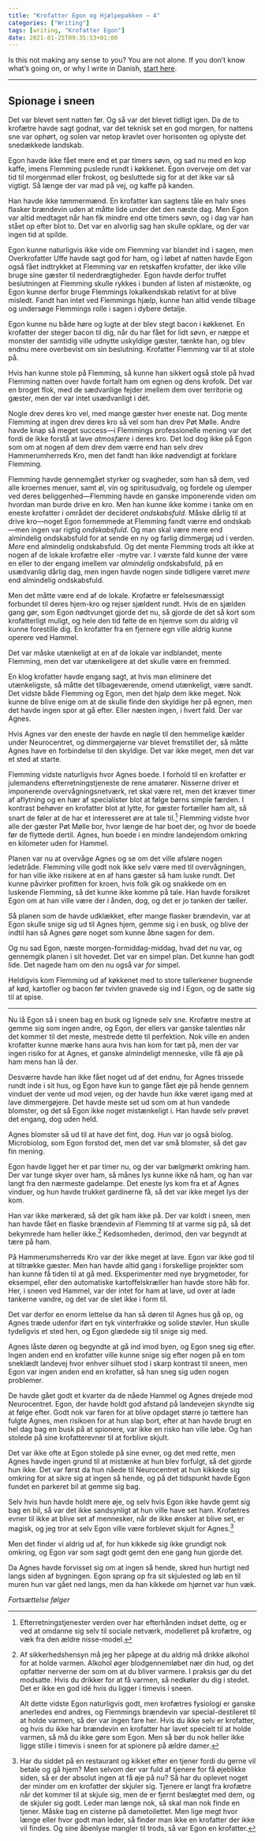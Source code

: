 ```yaml
---
title: "Krofatter Egon og Hjælpepakken — 4"
categories: ["Writing"]
tags: [writing, "Krofatter Egon"]
date: 2021-01-25T09:35:53+01:00
---
```




Is this not making any sense to you? You are not alone. If you don’t know what’s going on, or why I write in Danish, [start here](https://mailund.dk/posts/krofatter-1/).

---- 


## Spionage i sneen

Det var blevet sent natten før. Og så var det blevet tidligt igen. Da de to krofætre havde sagt godnat, var det teknisk set en god morgen, for nattens sne var ophørt, og solen var netop kravlet over horisonten og oplyste det snedækkede landskab.

Egon havde ikke fået mere end et par timers søvn, og sad nu med en kop kaffe, imens Flemming puslede rundt i køkkenet. Egon overveje om det var tid til morgenmad eller frokost, og besluttede sig for at det ikke var så vigtigt. Så længe der var mad på vej, og kaffe på kanden.

Han havde ikke tømmermænd. En krofatter kan sagtens tåle en halv snes flasker brændevin uden at måtte lide under det den næste dag. Men Egon var altid medtaget når han fik mindre end otte timers søvn, og i dag var han stået op efter blot to. Det var en alvorlig sag han skulle opklare, og der var ingen tid at spilde.

Egon kunne naturligvis ikke vide om Flemming var blandet ind i sagen, men Overkrofatter Uffe havde sagt god for ham, og i løbet af natten havde Egon også fået indtrykket at Flemming var en retskaffen krofatter, der ikke ville bruge sine gæster til nederdrægtigheder. Egon havde derfor truffet beslutningen at Flemming skulle rykkes i bunden af listen af mistænkte, og Egon kunne derfor bruge Flemmings lokalkendskab relativt for at blive misledt. Fandt han intet ved Flemmings hjælp, kunne han altid vende tilbage og undersøge Flemmings rolle i sagen i dybere detalje.

Egon kunne nu både høre og lugte at der blev stegt bacon i køkkenet. En krofatter der steger bacon til dig, når du har fået for lidt søvn, er næppe et monster der samtidig ville udnytte uskyldige gæster, tænkte han, og blev endnu mere overbevist om sin beslutning. Krofatter Flemming var til at stole på.

Hvis han kunne stole på Flemming, så kunne han sikkert også stole på hvad Flemming natten over havde fortalt ham om egnen og dens krofolk. Det var en broget flok, med de sædvanlige fejder imellem dem over territorie og gæster, men der var intet usædvanligt i dét.

Nogle drev deres kro vel, med mange gæster hver eneste nat. Dog mente Flemming at ingen drev deres kro så vel som han drev Pøt Mølle. Andre havde knap så meget success—i Flemmings professionelle mening var det fordi de ikke forstå at lave _atmosfære_ i deres kro. Det lod dog ikke på Egon som om at nogen af dem drev dem værre end han selv drev Hammerumherreds Kro, men det fandt han ikke nødvendigt at forklare Flemming.

Flemming havde gennemgået styrker og svagheder, som han så dem, ved alle kroernes menuer, samt øl, vin og spiritusudvalg, og fordele og ulemper ved deres beliggenhed—Flemming havde en ganske imponerende viden om hvordan man burde drive en kro. Men han kunne ikke komme i tanke om en eneste krofatter i området der decideret _ondskabsfuld_. Måske dårlig til at drive kro—noget Egon fornemmede at Flemming fandt værre end ondskab—men ingen var rigtig _ondskabsfuld_. Og man skal være mere end almindelig ondskabsfuld for at sende en ny og farlig dimmergøj ud i verden. _Mere_ end almindelig ondskabsfuld. Og det mente Flemming trods alt ikke at nogen af de lokale krofætre eller -mytre var. I værste fald kunne der være en eller to der engang imellem var _almindelig_ ondskabsfuld, på en usædvanlig dårlig dag, men ingen havde nogen sinde tidligere været _mere_ end almindelig ondskabsfuld.

Men det måtte være end af de lokale. Krofætre er følelsesmæssigt forbundet til deres hjem-kro og rejser sjældent rundt. Hvis de en sjælden gang gør, som Egon nødtvunget gjorde det nu, så gjorde de det så kort som krofatterligt muligt, og hele den tid følte de en hjemve som du aldrig vil kunne forestille dig. En krofatter fra en fjernere egn ville aldrig kunne operere ved Hammel.

Det var måske utænkeligt at en af de lokale var indblandet, mente Flemming, men det var utænkeligere at det skulle være en fremmed.

En klog krofatter havde engang sagt, at hvis man eliminere det utænkeligste, så måtte det tilbageværende, omend utænkeligt, være sandt. Det vidste både Flemming og Egon, men det hjalp dem ikke meget. Nok kunne de blive enige om at de skulle finde den skyldige her på egnen, men det havde ingen spor at gå efter. Eller næsten ingen, i hvert fald. Der var Agnes.

Hvis Agnes var den eneste der havde en nøgle til den hemmelige kælder under Neurocentret, og dimmergøjerne var blevet fremstillet der, så måtte Agnes have en forbindelse til den skyldige. Det var ikke meget, men det var et sted at starte.




Flemming vidste naturligvis hvor Agnes boede. I forhold til en krofatter er julemandens efterretningstjeneste de rene amatører. Nisserne driver et imponerende overvågningsnetværk, ret skal være ret, men det kræver timer af aflytning og en hær af specialister blot at følge børns simple færden. I kontrast behøver en krofatter blot at lytte, for gæster fortæller ham alt, så snart de føler at de har et interesseret øre at tale til.[^1] Flemming vidste hvor alle der gæster Pøt Mølle bor, hvor længe de har boet der, og hvor de boede før de flyttede dertil. Agnes, hun boede i en mindre landejendom omkring en kilometer uden for Hammel.

Planen var nu at overvåge Agnes og se om det ville afsløre nogen ledetråde. Flemming ville godt nok ikke selv være med til overvågningen, for han ville ikke risikere at en af hans gæster så ham luske rundt. Det kunne påvirker profitten for kroen, hvis folk gik og snakkede om en luskende Flemming, så det kunne ikke komme på tale. Han havde forsikret Egon om at han ville være der i ånden, dog, og det er jo tanken der tæller.

Så planen som de havde udklækket, efter mange flasker brændevin, var at Egon skulle snige sig ud til Agnes hjem, gemme sig i en busk, og blive der indtil han så Agnes gøre noget som kunne åbne sagen for dem.

Og nu sad Egon, næste morgen-formiddag-middag, hvad det nu var, og gennemgik planen i sit hovedet. Det var en simpel plan. Det kunne han godt lide. Det nagede ham om den nu også var _for_ simpel.

Heldigvis kom Flemming ud af køkkenet med to store tallerkener bugnende af kød, kartofler og bacon før tvivlen gnavede sig ind i Egon, og de satte sig til at spise.

---- 


Nu lå Egon så i sneen bag en busk og lignede selv sne. Krofætre mestre at gemme sig som ingen andre, og Egon, der ellers var ganske talentløs når det kommer til det meste, mestrede dette til perfektion. Nok ville en anden krofatter kunne mærke hans aura hvis han kom for tæt på, men der var ingen risiko for at Agnes, et ganske almindeligt menneske, ville få øje på ham mens han lå der.

Desværre havde han ikke fået noget ud af det endnu, for Agnes trissede rundt inde i sit hus, og Egon have kun to gange fået øje på hende gennem vinduet der vente ud mod vejen, og der havde hun ikke været igang med at lave dimmergøjere. Det havde meste set ud som om at hun vandede blomster, og det så Egon ikke noget mistænkeligt i. Han havde selv prøvet det engang, dog uden held.

Agnes blomster så ud til at have det fint, dog. Hun var jo også biolog. Microbiolog, som Egon forstod det, men det var små blomster, så det gav fin mening.

Egon havde ligget her et par timer nu, og der var bælgmørkt omkring ham. Der var tunge skyer over ham, så månes lys kunne ikke nå ham, og han var langt fra den nærmeste gadelampe. Det eneste lys kom fra et af Agnes vinduer, og hun havde trukket gardinerne få, så det var ikke meget lys der kom. 

Han var ikke mørkeræd, så det gik ham ikke på. Der var koldt i sneen, men han havde fået en flaske brændevin af Flemming til at varme sig på, så det bekymrede ham heller ikke.[^2] Kedsomheden, derimod, den var begyndt at tære på ham.

På Hammerumsherreds Kro var der ikke meget at lave. Egon var ikke god til at tiltrække gæster. Men han havde altid gang i forskellige projekter som han kunne få tiden til at gå med. Eksperimenter med nye brygmetoder, for eksempel, eller den automatiske kartoffelskræller han havde store håb for. Her, i sneen ved Hammel, var der intet for ham at lave, ud over at lade tankerne vandre, og det var de slet ikke i form til.

Det var derfor en enorm lettelse da han så døren til Agnes hus gå op, og Agnes træde udenfor iført en tyk vinterfrakke og solide støvler. Hun skulle tydeligvis et sted hen, og Egon glædede sig til snige sig med.


Agnes låste døren og begyndte at gå ind imod byen, og Egon sneg sig efter. Ingen anden end en krofatter ville kunne snige sig efter nogen på en tom sneklædt landevej hvor enhver silhuet stod i skarp kontrast til sneen, men Egon var ingen anden end en krofatter, så han sneg sig uden nogen problemer.

De havde gået godt et kvarter da de nåede Hammel og Agnes drejede mod Neurocentret. Egon, der havde holdt god afstand på landevejen skyndte sig at følge efter. Godt nok var faren for at blive opdaget større jo tættere han fulgte Agnes, men risikoen for at hun slap bort, efter at han havde brugt en hel dag bag en busk på at spionere, var ikke en risko han ville løbe. Og han stolede på sine krofatterevner til at forblive skjult.

Det var ikke ofte at Egon stolede på sine evner, og det med rette, men Agnes havde ingen grund til at mistænke at hun blev forfulgt, så det gjorde hun ikke. Det var først da hun nåede til Neurocentret at hun kikkede sig omkring for at sikre sig at ingen så hende, og på det tidspunkt havde Egon fundet en parkeret bil at gemme sig bag.

Selv hvis hun havde holdt mere øje, og selv hvis Egon ikke havde gemt sig bag en bil, så var det ikke sandsynligt at hun ville have set ham. Krofætres evner til ikke at blive set af mennesker, når de ikke ønsker at blive set, er magisk, og jeg tror at selv Egon ville være forblevet skjult for Agnes.[^3] 

Men det finder vi aldrig ud af, for hun kikkede sig ikke grundigt nok omkring, og Egon var som sagt godt gemt den ene gang hun gjorde det.

Da Agnes havde forvisset sig om at ingen så hende, skred hun hurtigt ned langs siden af bygningen. Egon sprang op fra sit skjulested og løb en til muren hun var gået ned langs, men da han kikkede om hjørnet var hun væk.

_Fortsættelse følger_

[^1]:	Efterretningstjenester verden over har efterhånden indset dette, og er ved at omdanne sig selv til sociale netværk, modelleret på krofætre, og væk fra den ældre nisse-model.

[^2]:	Af sikkerhedshensyn må jeg her påpege at du aldrig må drikke alkohol for at holde varmen. Alkohol øger blodgennemløbet nær din hud, og det opfatter nerverne der som om at du bliver varmere. I praksis gør du det modsatte. Hvis du drikker for at få varmen, så nedkøler du dig i stedet. Det er ikke en god idé hvis du ligger i timevis i sneen.

	Alt dette vidste Egon naturligvis godt, men krofætres fysiologi er ganske anerledes end andres, og Flemmings brændevin var special-destileret til at holde varmen, så der var ingen fare her. Hvis du ikke selv er krofatter, og hvis du ikke har brændevin en krofatter har lavet specielt til at holde varmen, så må du ikke gøre som Egon. Men så bør du nok heller ikke ligge stille i timevis i sneen for at spionere på ældre damer.

[^3]:	Har du siddet på en restaurant og kikket efter en tjener fordi du gerne vil betale og gå hjem? Men selvom der var fuld af tjenere for få øjeblikke siden, så er der absolut ingen at få øje på nu? Så har du oplevet noget der minder om en krofatter der skjuler sig. Tjenere er langt fra krofætre når det kommer til at skjule sig, men de er fjernt beslægtet med dem, og de skjuler sig godt. Leder man længe nok, så skal man nok finde en tjener. Måske bag en cisterne på dametoilettet. Men lige megt hvor længe eller hvor godt man leder, så finder man ikke en krofatter der ikke vil findes. Og sine åbenlyse mangler til trods, så var Egon en krofatter.